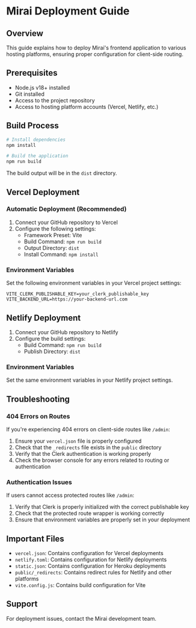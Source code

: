 # Mirai Deployment Guide

## Overview

This guide explains how to deploy Mirai's frontend application to various hosting platforms, ensuring proper configuration for client-side routing.

## Prerequisites

- Node.js v18+ installed
- Git installed
- Access to the project repository
- Access to hosting platform accounts (Vercel, Netlify, etc.)

## Build Process

```bash
# Install dependencies
npm install

# Build the application
npm run build
```

The build output will be in the `dist` directory.

## Vercel Deployment

### Automatic Deployment (Recommended)

1. Connect your GitHub repository to Vercel
2. Configure the following settings:
   - Framework Preset: Vite
   - Build Command: `npm run build`
   - Output Directory: `dist`
   - Install Command: `npm install`

### Environment Variables

Set the following environment variables in your Vercel project settings:

```
VITE_CLERK_PUBLISHABLE_KEY=your_clerk_publishable_key
VITE_BACKEND_URL=https://your-backend-url.com
```

## Netlify Deployment

1. Connect your GitHub repository to Netlify
2. Configure the build settings:
   - Build Command: `npm run build`
   - Publish Directory: `dist`

### Environment Variables

Set the same environment variables in your Netlify project settings.

## Troubleshooting

### 404 Errors on Routes

If you're experiencing 404 errors on client-side routes like `/admin`:

1. Ensure your `vercel.json` file is properly configured
2. Check that the `_redirects` file exists in the `public` directory
3. Verify that the Clerk authentication is working properly
4. Check the browser console for any errors related to routing or authentication

### Authentication Issues

If users cannot access protected routes like `/admin`:

1. Verify that Clerk is properly initialized with the correct publishable key
2. Check that the protected route wrapper is working correctly
3. Ensure that environment variables are properly set in your deployment

## Important Files

- `vercel.json`: Contains configuration for Vercel deployments
- `netlify.toml`: Contains configuration for Netlify deployments
- `static.json`: Contains configuration for Heroku deployments
- `public/_redirects`: Contains redirect rules for Netlify and other platforms
- `vite.config.js`: Contains build configuration for Vite

## Support

For deployment issues, contact the Mirai development team.